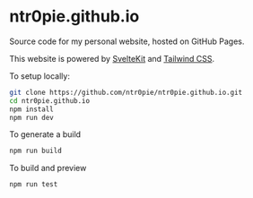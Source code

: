 # ntr0pie.github.io

Source code for my personal website, hosted on GitHub Pages.

This website is powered by [SvelteKit](https://kit.svelte.dev/) and
[Tailwind CSS](https://tailwindcss.com/).

To setup locally:

```bash
git clone https://github.com/ntr0pie/ntr0pie.github.io.git
cd ntr0pie.github.io
npm install
npm run dev
```

To generate a build

```bash
npm run build
```

To build and preview

```bash
npm run test
```
